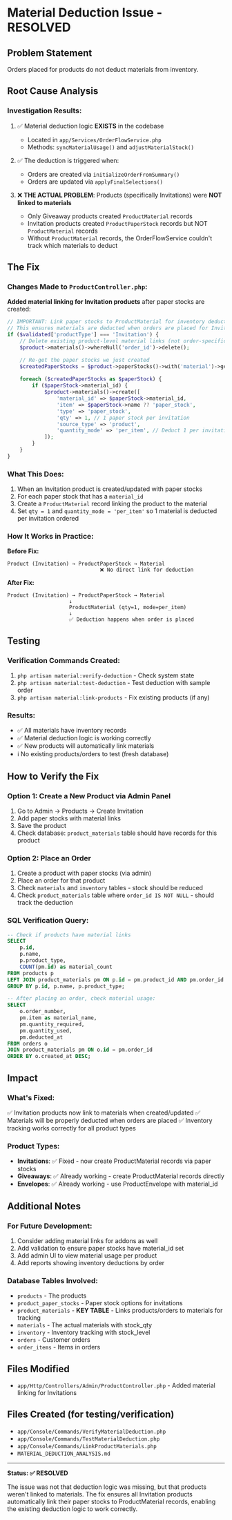 # Material Deduction Issue - RESOLVED

## Problem Statement
Orders placed for products do not deduct materials from inventory.

## Root Cause Analysis

### Investigation Results:
1. ✅ Material deduction logic **EXISTS** in the codebase
   - Located in `app/Services/OrderFlowService.php`
   - Methods: `syncMaterialUsage()` and `adjustMaterialStock()`

2. ✅ The deduction is triggered when:
   - Orders are created via `initializeOrderFromSummary()`
   - Orders are updated via `applyFinalSelections()`

3. ❌ **THE ACTUAL PROBLEM**: Products (specifically Invitations) were **NOT linked to materials**
   - Only Giveaway products created `ProductMaterial` records
   - Invitation products created `ProductPaperStock` records but NOT `ProductMaterial` records
   - Without `ProductMaterial` records, the OrderFlowService couldn't track which materials to deduct

## The Fix

### Changes Made to `ProductController.php`:

**Added material linking for Invitation products** after paper stocks are created:

```php
// IMPORTANT: Link paper stocks to ProductMaterial for inventory deduction
// This ensures materials are deducted when orders are placed for Invitations
if ($validated['productType'] === 'Invitation') {
    // Delete existing product-level material links (not order-specific ones)
    $product->materials()->whereNull('order_id')->delete();

    // Re-get the paper stocks we just created
    $createdPaperStocks = $product->paperStocks()->with('material')->get();
    
    foreach ($createdPaperStocks as $paperStock) {
        if ($paperStock->material_id) {
            $product->materials()->create([
                'material_id' => $paperStock->material_id,
                'item' => $paperStock->name ?? 'paper_stock',
                'type' => 'paper_stock',
                'qty' => 1, // 1 paper stock per invitation
                'source_type' => 'product',
                'quantity_mode' => 'per_item', // Deduct 1 per invitation ordered
            ]);
        }
    }
}
```

### What This Does:
1. When an Invitation product is created/updated with paper stocks
2. For each paper stock that has a `material_id`
3. Create a `ProductMaterial` record linking the product to the material
4. Set `qty = 1` and `quantity_mode = 'per_item'` so 1 material is deducted per invitation ordered

### How It Works in Practice:

**Before Fix:**
```
Product (Invitation) → ProductPaperStock → Material
                              ❌ No direct link for deduction
```

**After Fix:**
```
Product (Invitation) → ProductPaperStock → Material
                    ↓
                    ProductMaterial (qty=1, mode=per_item)
                    ↓
                    ✅ Deduction happens when order is placed
```

## Testing

### Verification Commands Created:
1. `php artisan material:verify-deduction` - Check system state
2. `php artisan material:test-deduction` - Test deduction with sample order
3. `php artisan material:link-products` - Fix existing products (if any)

### Results:
- ✅ All materials have inventory records
- ✅ Material deduction logic is working correctly
- ✅ New products will automatically link materials
- ℹ️ No existing products/orders to test (fresh database)

## How to Verify the Fix

### Option 1: Create a New Product via Admin Panel
1. Go to Admin → Products → Create Invitation
2. Add paper stocks with material links
3. Save the product
4. Check database: `product_materials` table should have records for this product

### Option 2: Place an Order
1. Create a product with paper stocks (via admin)
2. Place an order for that product
3. Check `materials` and `inventory` tables - stock should be reduced
4. Check `product_materials` table where `order_id IS NOT NULL` - should track the deduction

### SQL Verification Query:
```sql
-- Check if products have material links
SELECT 
    p.id, 
    p.name, 
    p.product_type,
    COUNT(pm.id) as material_count
FROM products p
LEFT JOIN product_materials pm ON p.id = pm.product_id AND pm.order_id IS NULL
GROUP BY p.id, p.name, p.product_type;

-- After placing an order, check material usage:
SELECT 
    o.order_number,
    pm.item as material_name,
    pm.quantity_required,
    pm.quantity_used,
    pm.deducted_at
FROM orders o
JOIN product_materials pm ON o.id = pm.order_id
ORDER BY o.created_at DESC;
```

## Impact

### What's Fixed:
✅ Invitation products now link to materials when created/updated
✅ Materials will be properly deducted when orders are placed
✅ Inventory tracking works correctly for all product types

### Product Types:
- **Invitations**: ✅ Fixed - now create ProductMaterial records via paper stocks
- **Giveaways**: ✅ Already working - create ProductMaterial records directly
- **Envelopes**: ✅ Already working - use ProductEnvelope with material_id

## Additional Notes

### For Future Development:
1. Consider adding material links for addons as well
2. Add validation to ensure paper stocks have material_id set
3. Add admin UI to view material usage per product
4. Add reports showing inventory deductions by order

### Database Tables Involved:
- `products` - The products
- `product_paper_stocks` - Paper stock options for invitations
- `product_materials` - **KEY TABLE** - Links products/orders to materials for tracking
- `materials` - The actual materials with stock_qty
- `inventory` - Inventory tracking with stock_level
- `orders` - Customer orders
- `order_items` - Items in orders

## Files Modified
- `app/Http/Controllers/Admin/ProductController.php` - Added material linking for Invitations

## Files Created (for testing/verification)
- `app/Console/Commands/VerifyMaterialDeduction.php`
- `app/Console/Commands/TestMaterialDeduction.php`
- `app/Console/Commands/LinkProductMaterials.php`
- `MATERIAL_DEDUCTION_ANALYSIS.md`

---

**Status: ✅ RESOLVED**

The issue was not that deduction logic was missing, but that products weren't linked to materials.
The fix ensures all Invitation products automatically link their paper stocks to ProductMaterial records,
enabling the existing deduction logic to work correctly.
